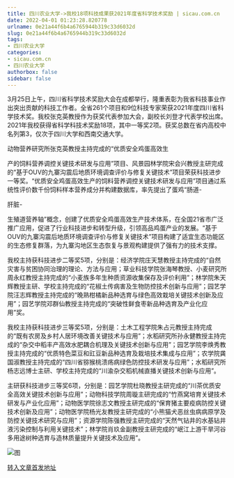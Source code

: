 ```yaml
---
title: 四川农业大学->我校18项科技成果获2021年度省科学技术奖励 | sicau.com.cn
date: 2022-04-01 01:23:28.820778
urlname: 0e21a44f6b4a6765944b319c33d6032d
slug: 0e21a44f6b4a6765944b319c33d6032d
tags: 
- 四川农业大学
categories:
- sicau.com.cn
- 四川农业大学
authorbox: false
sidebar: false
---
```

3月25日上午，四川省科学技术奖励大会在成都举行，隆重表彰为我省科技事业作出突出贡献的科技工作者。全省261个项目和9位科技专家荣获2021年度四川省科学技术奖。我校张克英教授作为获奖代表参加大会，副校长刘登才代表学校出席。2021年我校获得省科学科技术奖励18项，其中一等奖2项。获奖总数在省内高校中名列第3，仅次于四川大学和西南交通大学。

动物营养研究所张克英教授主持完成的“优质安全鸡蛋高效生
<!--more-->
产的饲料营养调控关键技术研发与应用”项目、风景园林学院宋会兴教授主研完成的“基于OUV的九寨沟震后地质环境调查评价与修复关键技术”项目荣获科技进步一等奖。“优质安全鸡蛋高效生产的饲料营养调控关键技术研发与应用”项目通过系统性评价数千份饲料样本营养成分并构建数据库，率先提出了蛋鸡“肠道-

肝脏-

生殖道营养轴”概念，创建了优质安全鸡蛋高效生产技术体系，在全国21省市广泛推广应用，促进了行业科技进步和转型升级，引领高品鸡蛋产业的发展。“基于OUV的九寨沟震后地质环境调查评价与修复关键技术”项目构建了适宜生态功能区的生态修复群落，为九寨沟地区生态恢复与景观构建提供了强有力的技术支撑。

我校主持获科技进步二等奖5项，分别是：经济学院庄天慧教授主持完成的“自然灾害与贫困协同治理的理论、方法与应用；草业科技学院张海琴教授、小麦研究所周永红教授主持完成的“小麦族多年生种质资源收集保存及评价利用”；林学院朱天辉教授主研、学校主持完成的“花椒土传病害及生物防控技术创新与应用”；园艺学院汪志辉教授主持完成的“晚熟柑橘新品种选育与绿色高效栽培关键技术创新及应用”；园艺学院邓群仙教授主持完成的“突破性鲜食枣新品种选育及产业化应用”奖。

我校主持获科技进步三等奖5项，分别是：土木工程学院朱占元教授主持完成的“既有农房及乡村人居环境改善关键技术与应用”；水稻研究所孙永健教授主持完成的“杂交中稻丰产高效水肥耦合机理及关键技术创新与应用”；园艺学院李焕秀教授主持完成的“优质特色菜豆和豇豆新品种选育及栽培技术集成与应用”；农学院龚国淑教授主持完成的“四川省猕猴桃溃疡病绿色防控技术研发与应用”；水稻研究所杨志远博士主研、学校主持完成的“川渝杂交稻机械直播关键技术创新与应用”。

主研获科技进步三等奖6项，分别是：园艺学院杜晓教授主研完成的“川茶优质安全高效关键技术创新与应用”；动物科技学院周璇主研完成的“竹燕窝培育关键技术研发与产业化应用”；动物医学院徐志文教授主研完成的“保育猪主要疫病防控关键技术创新及应用”；动物医学院杨光友教授主研完成的“小熊猫犬恶丝虫病病原学及防控关键技术研究与应用”；资源学院陈强教授主研完成的“天然气钻井的水基钻井液污染控制与利用关键技术”；林学院肖玖金副教授主研完成的“岷江上游干旱河谷多用途树种选育与造林质量提升关键技术及应用”。

![图](https://news.sicau.edu.cn/__local/5/61/76/6856C6A41D9B4ACC184C641E551_9D596DF3_19027.jpg)

[转入文章首发地址](https://news.sicau.edu.cn/info/1135/67096.htm)